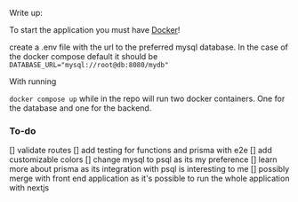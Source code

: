 Write up:

To start the application you must have [Docker](https://docs.docker.com/engine/install/)!

create a .env file with the url to the preferred mysql database. In the case of the docker compose default it should be `DATABASE_URL="mysql://root@db:8080/mydb"`

With running

`docker compose up` while in the repo will run two docker containers. One for the database and one for the backend.

### To-do

[] validate routes
[] add testing for functions and prisma with e2e
[] add customizable colors
[] change mysql to psql as its my preference
[] learn more about prisma as its integration with psql is interesting to me
[] possibly merge with front end application as it's possible to run the whole application with nextjs
